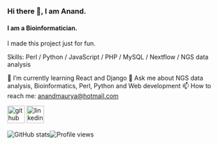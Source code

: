 ### Hi there 👋, I am Anand.
#### I am a Bioinformatician.
I made this project just for fun.

Skills: Perl / Python / JavaScript / PHP / MySQL / Nextflow / NGS data analysis

🌱 I’m currently learning React and Django  💬 Ask me about NGS data analysis, Bioinformatics,  Perl, Python and Web development  📫 How to reach me: anandmaurya@hotmail.com 

[<img src='https://cdn.jsdelivr.net/npm/simple-icons@3.0.1/icons/github.svg' alt='github' height='40'>](https://github.com/akm0001)  [<img src='https://cdn.jsdelivr.net/npm/simple-icons@3.0.1/icons/linkedin.svg' alt='linkedin' height='40'>](https://www.linkedin.com/in/anand-maurya-/)  

![GitHub stats](https://github-readme-stats.vercel.app/api?username=akm0001&show_icons=true)![Profile views](https://gpvc.arturio.dev/akm0001)  
